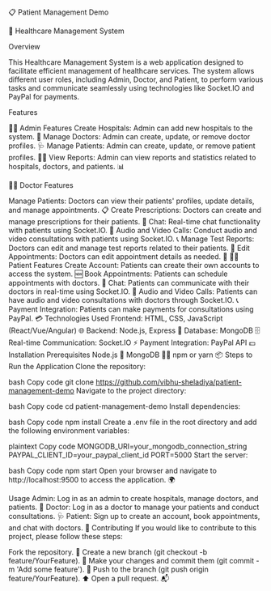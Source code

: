 📋 Patient Management Demo


🏥 Healthcare Management System

Overview

This Healthcare Management System is a web application designed to facilitate efficient management of healthcare services. The system allows different user roles, including Admin, Doctor, and Patient, to perform various tasks and communicate seamlessly using technologies like Socket.IO and PayPal for payments.


Features

👨‍💼 Admin Features
Create Hospitals: Admin can add new hospitals to the system. 🏥
Manage Doctors: Admin can create, update, or remove doctor profiles. 🩺
Manage Patients: Admin can create, update, or remove patient profiles. 👩‍⚕️
View Reports: Admin can view reports and statistics related to hospitals, doctors, and patients. 📊

👨‍⚕️ Doctor Features

Manage Patients: Doctors can view their patients' profiles, update details, and manage appointments. 📋
Create Prescriptions: Doctors can create and manage prescriptions for their patients. 💊
Chat: Real-time chat functionality with patients using Socket.IO. 💬
Audio and Video Calls: Conduct audio and video consultations with patients using Socket.IO. 📞
Manage Test Reports: Doctors can edit and manage test reports related to their patients. 📝
Edit Appointments: Doctors can edit appointment details as needed. 📅
👩‍⚕️ Patient Features
Create Account: Patients can create their own accounts to access the system. 🆕
Book Appointments: Patients can schedule appointments with doctors. 📅
Chat: Patients can communicate with their doctors in real-time using Socket.IO. 💬
Audio and Video Calls: Patients can have audio and video consultations with doctors through Socket.IO. 📞
Payment Integration: Patients can make payments for consultations using PayPal. 💳
Technologies Used
Frontend: HTML, CSS, JavaScript (React/Vue/Angular) 🌐
Backend: Node.js, Express 🚀
Database: MongoDB 🗄️
Real-time Communication: Socket.IO ⚡
Payment Integration: PayPal API 💵
Installation
Prerequisites
Node.js 🌳
MongoDB 🐱‍🏍
npm or yarn 📦
Steps to Run the Application
Clone the repository:

bash
Copy code
git clone https://github.com/vibhu-sheladiya/patient-management-demo
Navigate to the project directory:

bash
Copy code
cd patient-management-demo
Install dependencies:

bash
Copy code
npm install
Create a .env file in the root directory and add the following environment variables:

plaintext
Copy code
MONGODB_URI=your_mongodb_connection_string
PAYPAL_CLIENT_ID=your_paypal_client_id
PORT=5000
Start the server:

bash
Copy code
npm start
Open your browser and navigate to http://localhost:9500 to access the application. 🌍

Usage
Admin: Log in as an admin to create hospitals, manage doctors, and patients. 🏢
Doctor: Log in as a doctor to manage your patients and conduct consultations. 🩺
Patient: Sign up to create an account, book appointments, and chat with doctors. 👥
Contributing
If you would like to contribute to this project, please follow these steps:

Fork the repository. 🍴
Create a new branch (git checkout -b feature/YourFeature). 🌿
Make your changes and commit them (git commit -m 'Add some feature'). 📝
Push to the branch (git push origin feature/YourFeature). ⬆️
Open a pull request. 📬
